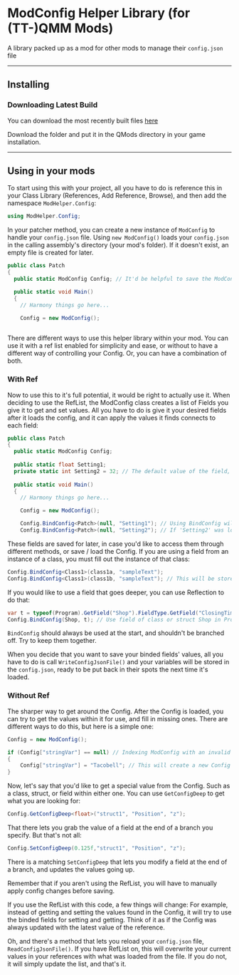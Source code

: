 # ModConfig Helper Library (for (TT-)QMM Mods)
A library packed up as a mod for other mods to manage their `config.json` file

<hr>

## Installing

### Downloading Latest Build 

You can download the most recently built files [here](https://github.com/Aceba1/TTQMM-ModConfigHelper/tree/master/AcModHelper/bin)

Download the folder and put it in the QMods directory in your game installation.

<hr>

## Using in your mods
To start using this with your project, all you have to do is reference this in your Class Library (References, Add Reference, Browse), and then add the namespace `ModHelper.Config`:
```csharp
using ModHelper.Config;
```
In your patcher method, you can create a new instance of `ModConfig` to handle your `config.json` file.
Using `new ModConfig()` loads your `config.json` in the calling assembly's directory (your mod's folder). If it doesn't exist, an empty file is created for later.
```csharp
public class Patch
{
  public static ModConfig Config; // It'd be helpful to save the ModConfig class if you'd like to use it later

  public static void Main()
  {
    // Harmony things go here...

    Config = new ModConfig();
        
```
There are different ways to use this helper library within your mod. You can use it with a ref list enabled for simplicity and ease, or without to have a different way of controlling your Config. Or, you can have a combination of both.

### With Ref
Now to use this to it's full potential, it would be right to actually use it.
When deciding to use the RefList, the ModConfig class creates a list of Fields you give it to get and set values. All you have to do is give it your desired fields after it loads the config, and it can apply the values it finds connects to each field:
```csharp
public class Patch
{
  public static ModConfig Config;
  
  public static float Setting1; 
  private static int Setting2 = 32; // The default value of the field, if the Config does not have it;
  
  public static void Main()
  {
    // Harmony things go here...

    Config = new ModConfig();

    Config.BindConfig<Patch>(null, "Setting1"); // Using BindConfig will set UseRef as true, changing some methods to work with the RefList.
    Config.BindConfig<Patch>(null, "Setting2"); // If 'Setting2' was loaded from the config.json, it will apply the variable to the field.
```
These fields are saved for later, in case you'd like to access them through different methods, or save / load the Config.
If you are using a field from an instance of a class, you must fill out the instance of that class:
```csharp
Config.BindConfig<Class1>(class1a, "sampleText");
Config.BindConfig<Class1>(class1b, "sampleText"); // This will be stored as 'sampleText/1'
```

If you would like to use a field that goes deeper, you can use Reflection to do that:
```csharp
var t = typeof(Program).GetField("Shop").FieldType.GetField("ClosingTime");
Config.BindConfig(Shop, t); // Use field of class or struct Shop in Program
```

`BindConfig` should always be used at the start, and shouldn't be branched off. Try to keep them together.

When you decide that you want to save your binded fields' values, all you have to do is call `WriteConfigJsonFile()` and your variables will be stored in the `config.json`, ready to be put back in their spots the next time it's loaded.

### Without Ref
The sharper way to get around the Config.
After the Config is loaded, you can try to get the values within it for use, and fill in missing ones.
There are different ways to do this, but here is a simple one:
```csharp
Config = new ModConfig();

if (Config["stringVar"] == null) // Indexing ModConfig with an invalid key will return null
{
    Config["stringVar"] = "Tacobell"; // This will create a new Config element
}
```
Now, let's say that you'd like to get a special value from the Config. Such as a class, struct, or field within either one. You can use `GetConfigDeep` to get what you are looking for:
```csharp
Config.GetConfigDeep<float>("struct1", "Position", "z");
```
That there lets you grab the value of a field at the end of a branch you specify. But that's not all:
```csharp
Config.SetConfigDeep(0.125f,"struct1", "Position", "z");
```
There is a matching `SetConfigDeep` that lets you modify a field at the end of a branch, and updates the values going up. 

Remember that if you aren't using the RefList, you will have to manually apply config changes before saving.

If you use the RefList with this code, a few things will change: For example, instead of getting and setting the values found in the Config, it will try to use the binded fields for setting and getting.
Think of it as if the Config was always updated with the latest value of the reference.

Oh, and there's a method that lets you reload your `config.json` file, `ReadConfigJsonFile()`. If you have RefList on, this will overwrite your current values in your references with what was loaded from the file. If you do not, it will simply update the list, and that's it.
